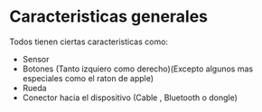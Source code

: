 # Caracteristicas generales
Todos tienen ciertas caracteristicas como: 
- Sensor
- Botones (Tanto izquiero como derecho)(Excepto algunos mas especiales como el raton de apple)
- Rueda
- Conector hacia el dispositivo (Cable , Bluetooth o dongle)

